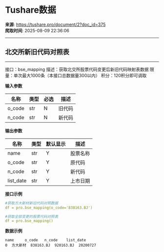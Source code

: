 # Tushare数据

**来源**: https://tushare.pro/document/2?doc_id=375  
**爬取时间**: 2025-08-09 22:36:06

---

## 北交所新旧代码对照表

---

接口：bse\_mapping
描述：获取北交所股票代码变更后新旧代码映射表数据
限量：单次最大1000条（本接口总数据量300以内）
积分：120积分即可调取

**输入参数**

| 名称 | 类型 | 必选 | 描述 |
| --- | --- | --- | --- |
| o\_code | str | N | 旧代码 |
| n\_code | str | N | 新代码 |

**输出参数**

| 名称 | 类型 | 默认显示 | 描述 |
| --- | --- | --- | --- |
| name | str | Y | 股票名称 |
| o\_code | str | Y | 原代码 |
| n\_code | str | Y | 新代码 |
| list\_date | str | Y | 上市日期 |

**接口示例**

```yaml
#获取方大新材新旧代码对照数据
df = pro.bse_mapping(o_code='838163.BJ')

#获取全部变更的股票代码对照表
df = pro.bse_mapping()
```

**数据示例**

```
name     o_code   n_code    list_date
0  方大新材  838163.BJ  920163.BJ  20200727
```
